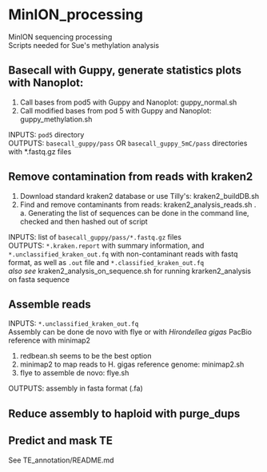 # MinION_processing
MinION sequencing processing  
Scripts needed for Sue's methylation analysis  

## Basecall with Guppy, generate statistics plots with Nanoplot:
1. Call bases from pod5 with Guppy and Nanoplot: guppy_normal.sh
2. Call modified bases from pod 5 with Guppy and Nanoplot: guppy_methylation.sh  
  
INPUTS: ``` pod5 ``` directory  
OUTPUTS: ``` basecall_guppy/pass ``` OR ``` basecall_guppy_5mC/pass ``` directories with *.fastq.gz files  

## Remove contamination from reads with kraken2
1. Download standard kraken2 database or use Tilly's: kraken2_buildDB.sh
2. Find and remove contaminants from reads: kraken2_analysis_reads.sh .  
  a. Generating the list of sequences can be done in the command line, checked and then hashed out of script  
  
INPUTS: list of ``` basecall_guppy/pass/*.fastq.gz ``` files  
OUTPUTS: ``` *.kraken.report ``` with summary information, and ``` *.unclassified_kraken_out.fq ``` with non-contaminant reads with fastq format, as well as ``` .out ``` file and ``` *.classified_kraken_out.fq ```  
_also see_ kraken2_analysis_on_sequence.sh for running krarken2_analysis on fasta sequence

## Assemble reads  
INPUTS: ``` *.unclassified_kraken_out.fq ```  
Assembly can be done de novo with flye or with _Hirondellea gigas_ PacBio reference with minimap2  
1. redbean.sh seems to be the best option
2. minimap2 to map reads to H. gigas reference genome: minimap2.sh
3. flye to assemble de novo: flye.sh
  
OUTPUTS: assembly in fasta format (.fa)  
  
## Reduce assembly to haploid with purge_dups

## Predict and mask TE
See TE_annotation/README.md
